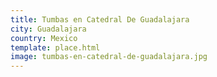 ```yaml
---
title: Tumbas en Catedral De Guadalajara
city: Guadalajara
country: Mexico
template: place.html
image: tumbas-en-catedral-de-guadalajara.jpg
---
```

